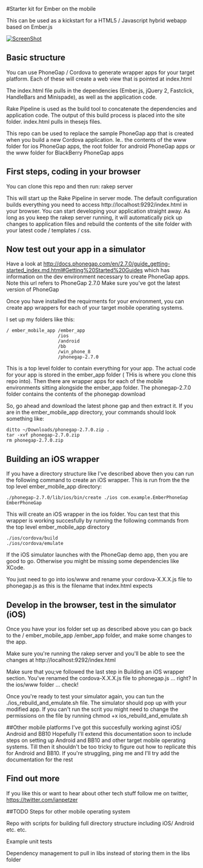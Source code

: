 #Starter kit for Ember on the mobile

This can be used as a kickstart for a HTML5 / Javascript hybrid webapp based on Ember.js

[![ScreenShot](http://i.imgur.com/5aD9XEZ.png)](http://www.youtube.com/watch?v=Bs6xz-pxBVU)

## Basic structure

You can use PhoneGap / Cordova to generate wrapper apps for your target platform. Each of these will create a web view that is pointed at index.html

The index.html file pulls in the dependencies (Ember.js, jQuery 2, Fastclick, HandleBars and Minispade), as well as the application code.

Rake Pipeline is used as the build tool to concatenate the dependencies and application code. The output of this build process is placed into the site folder. index.html pulls in thesejs files.

This repo can be used to replace the sample PhoneGap app that is created when you build a new Cordova application. Ie.. the contents of the www folder for ios PhoneGap apps, the root folder for android PhoneGap apps or the www folder for BlackBerry PhoneGap apps

## First steps, coding in your browser

You can clone this repo and then run:
rakep server

This will start up the Rake Pipeline in server mode. The default configuration builds everything you need to access http://localhost:9292/index.html in your browser. You can start developing your application straight away. As long as you keep the rakep server running, it will automatically pick up changes to application files and rebuild the contents of the site folder with your latest code / templates / css.

## Now test out your app in a simulator

Have a look at http://docs.phonegap.com/en/2.7.0/guide_getting-started_index.md.html#Getting%20Started%20Guides which has information on the dev environment necessary to create PhoneGap apps. Note this url refers to PhoneGap 2.7.0  Make sure you've got the latest version of PhoneGap

Once you have installed the requirments for your environment, you can create app wrappers for each of your target mobile operating systems.

I set up my folders like this:

    / ember_mobile_app /ember_app
                       /ios
                       /android
                       /bb
                       /win_phone_8
                       /phonegap-2.7.0

This is a top level folder to contain everything for your app. The actual code for your app is stored in the ember_app folder ( THis is where you clone this repo into). Then there are wrapper apps for each of the mobile environments sitting alongside the ember_app folder. The phonegap-2.7.0 folder contains the contents of the phonegap download

So, go ahead and download the latest phone gap and then extract it. If you are in the ember_mobile_app directory, your commands should look something like:

    ditto ~/Downloads/phonegap-2.7.0.zip .
    tar -xvf phonegap-2.7.0.zip
    rm phonegap-2.7.0.zip

## Building an iOS wrapper

If you have a directory structure like I've described above then you can run the following command to create an iOS wrapper. This is run from the the top level ember_mobile_app directory:

    ./phonegap-2.7.0/lib/ios/bin/create ./ios com.example.EmberPhoneGap EmberPhoneGap

This will create an iOS wrapper in the ios folder. You can test that this wrapper is working succesfully by running the following commands from the top level ember_mobile_app directory

    ./ios/cordova/build
    ./ios/cordova/emulate

If the iOS simulator launches with the PhoneGap demo app, then you are good to go. Otherwise you might be missing some dependencies like XCode.

You just need to go into ios/www and rename your cordova-X.X.X.js file to phonegap.js  as this is the filename that index.html expects

## Develop in the browser, test in the simulator  (iOS)

Once you have your ios folder set up as described above you can go back to the / ember_mobile_app /ember_app folder, and make some changes to the app.

Make sure you're running the rakep server and you'll be able to see the changes at http://localhost:9292/index.html

Make sure that you;ve followed the last step in Building an iOS wrapper section. You've renamed the cordova-X.X.X.js file to phonegap.js ... right?  In the ios/www folder ... check!

Once you're ready to test your simulator again, you can tun the ./ios_rebuild_and_emulate.sh file.
The simulator should pop up with your modified app. If you can't run the scrit you might need to change the permissions on the file by running chmod +x ios_rebuild_and_emulate.sh

##Other mobile platforms
I've got this succesfully working aginst iOS/ Android and BB10
Hopefully I'll extend this documentation soon to include steps on setting up Android and BB10 and other target mobile operating systems. Till then it shouldn't be too tricky to figure out how to replicate this for Android and BB10. If you're struggling, ping me and I'll try add the documentation for the rest

## Find out more

If you like this or want to hear about other tech stuff follow me on twitter, https://twitter.com/ianpetzer

##TODO
Steps for other mobile operating system

Repo with scripts for building full directory structure including iOS/ Android etc. etc.

Example unit tests

Dependency management to pull in libs instead of storing them in the libs folder












